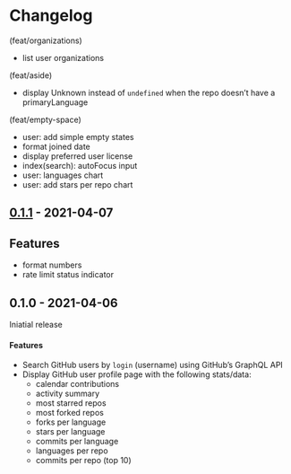 # Changelog

(feat/organizations)
- list user organizations

(feat/aside)
- display Unknown instead of `undefined` when the repo doesn’t have a primaryLanguage

(feat/empty-space)
- user: add simple empty states
- format joined date
- display preferred user license
- index(search): autoFocus input
- user: languages chart
- user: add stars per repo chart

## [0.1.1] - 2021-04-07
## Features
- format numbers
- rate limit status indicator

## 0.1.0 - 2021-04-06
Iniatial release
#### Features
- Search GitHub users by `login` (username) using GitHub’s GraphQL API
- Display GitHub user profile page with the following stats/data:
  - calendar contributions
  - activity summary
  - most starred repos
  - most forked repos
  - forks per language
  - stars per language
  - commits per language
  - languages per repo
  - commits per repo (top 10)

[0.1.1]: https://github.com/noeldelgado/gh-profile-stats/compare/v0.1.0...v0.1.1
